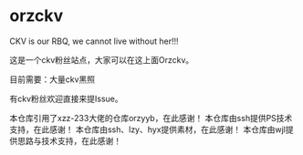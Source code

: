# orzckv

CKV is our RBQ, we cannot live without her!!!

这是一个ckv粉丝站点，大家可以在这上面Orzckv。

目前需要：大量ckv黑照

有ckv粉丝欢迎直接来提Issue。

本仓库引用了xzz-233大佬的仓库orzyyb，在此感谢！
本仓库由ssh提供PS技术支持，在此感谢！
本仓库由ssh、lzy、hyx提供素材，在此感谢！
本仓库由wjl提供思路与技术支持，在此感谢！
